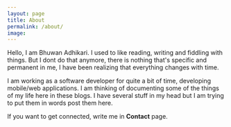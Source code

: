 ```yaml
---
layout: page
title: About
permalink: /about/
image:
---
```


Hello, I am Bhuwan Adhikari. I used to like reading, writing and fiddling with things. But I dont do that anymore, there is nothing that's specific and permanent in me, I have been realizing that everything changes with time. 

I am working as a software developer for quite a bit of time, developing mobile/web applications. I am thinking of documenting some of the things of my life here in these blogs. I have several stuff in my head but I am trying to put them in words post them here.

If you want to get connected, write me in <b>Contact</b> page.
